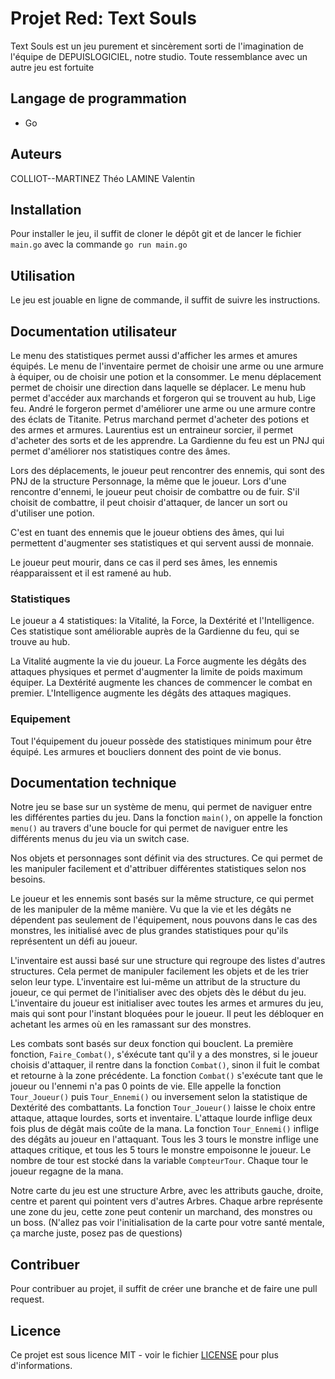 # Projet Red: Text Souls

Text Souls est un jeu purement et sincèrement sorti de l'imagination de l'équipe de DEPUISLOGICIEL, notre studio.
Toute ressemblance avec un autre jeu est fortuite 

## Langage de programmation

- Go

## Auteurs

COLLIOT--MARTINEZ Théo
LAMINE Valentin

## Installation

Pour installer le jeu, il suffit de cloner le dépôt git et de lancer le fichier `main.go` avec la commande `go run main.go`

## Utilisation

Le jeu est jouable en ligne de commande, il suffit de suivre les instructions.
## Documentation utilisateur

Le menu des statistiques permet aussi d'afficher les armes et amures équipés.
Le menu de l'inventaire permet de choisir une arme ou une armure à équiper, ou de choisir une potion et la consommer.
Le menu déplacement permet de choisir une direction dans laquelle se déplacer.
Le menu hub permet d'accéder aux marchands et forgeron qui se trouvent au hub, Lige feu.
    André le forgeron permet d'améliorer une arme ou une armure contre des éclats de Titanite.
    Petrus marchand permet d'acheter des potions et des armes et armures.
    Laurentius est un entraineur sorcier, il permet d'acheter des sorts et de les apprendre.
    La Gardienne du feu est un PNJ qui permet d'améliorer nos statistiques contre des âmes.

Lors des déplacements, le joueur peut rencontrer des ennemis, qui sont des PNJ de la structure Personnage, la même que le joueur.
Lors d'une rencontre d'ennemi, le joueur peut choisir de combattre ou de fuir.
S'il choisit de combattre, il peut choisir d'attaquer, de lancer un sort ou d'utiliser une potion.

C'est en tuant des ennemis que le joueur obtiens des âmes, qui lui permettent d'augmenter ses statistiques et qui servent aussi de monnaie.

Le joueur peut mourir, dans ce cas il perd ses âmes, les ennemis réapparaissent et il est ramené au hub.

### Statistiques

Le joueur a 4 statistiques: la Vitalité, la Force, la Dextérité et l'Intelligence. Ces statistique sont améliorable auprès de la Gardienne du feu, qui se trouve au hub.

La Vitalité augmente la vie du joueur.
La Force augmente les dégâts des attaques physiques et permet d'augmenter la limite de poids maximum équiper.
La Dextérité augmente les chances de commencer le combat en premier.
L'Intelligence augmente les dégâts des attaques magiques.

### Equipement

Tout l'équipement du joueur possède des statistiques minimum pour être équipé.
Les armures et boucliers donnent des point de vie bonus.
## Documentation technique

Notre jeu se base sur un système de menu, qui permet de naviguer entre les différentes parties du jeu.
Dans la fonction `main()`, on appelle la fonction `menu()` au travers d'une boucle for qui permet de naviguer entre les différents menus du jeu via un switch case.

Nos objets et personnages sont définit via des structures. Ce qui permet de les manipuler facilement et d'attribuer différentes statistiques selon nos besoins.

Le joueur et les ennemis sont basés sur la même structure, ce qui permet de les manipuler de la même manière. Vu que la vie et les dégâts ne dépendent pas seulement de l'équipement, nous pouvons dans le cas des monstres, les initialisé avec de plus grandes statistiques pour qu'ils représentent un défi au joueur.

L'inventaire est aussi basé sur une structure qui regroupe des listes d'autres structures. Cela permet de manipuler facilement les objets et de les trier selon leur type.
L'inventaire est lui-même un attribut de la structure du joueur, ce qui permet de l'initialiser avec des objets dès le début du jeu.
L'inventaire du joueur est initialiser avec toutes les armes et armures du jeu, mais qui sont pour l'instant bloquées pour le joueur. Il peut les débloquer en achetant les armes où en les ramassant sur des monstres.

Les combats sont basés sur deux fonction qui bouclent. La première fonction, `Faire_Combat()`, s'éxécute tant qu'il y a des monstres, si le joueur choisis d'attaquer, il rentre dans la fonction `Combat()`, sinon il fuit le combat et retourne à la zone précédente. La fonction `Combat()` s'exécute tant que le joueur ou l'ennemi n'a pas 0 points de vie. Elle appelle la fonction `Tour_Joueur()` puis `Tour_Ennemi()` ou inversement selon la statistique de Dextérité des combattants. La fonction `Tour_Joueur()` laisse le choix entre attaque, attaque lourdes, sorts et inventaire. L'attaque lourde inflige deux fois plus de dégât mais coûte de la mana. La fonction `Tour_Ennemi()` inflige des dégâts au joueur en l'attaquant. Tous les 3 tours le monstre inflige une attaques critique, et tous les 5 tours le monstre empoisonne le joueur. Le nombre de tour est stocké dans la variable `CompteurTour`. Chaque tour le joueur regagne de la mana.

Notre carte du jeu est une structure Arbre, avec les attributs gauche, droite, centre et parent qui pointent vers d'autres Arbres. Chaque arbre représente une zone du jeu, cette zone peut contenir un marchand, des monstres ou un boss.
(N'allez pas voir l'initialisation de la carte pour votre santé mentale, ça marche juste, posez pas de questions)


## Contribuer

Pour contribuer au projet, il suffit de créer une branche et de faire une pull request.

## Licence

Ce projet est sous licence MIT - voir le fichier [LICENSE](LICENSE) pour plus d'informations.
